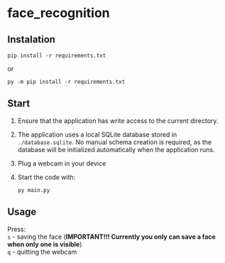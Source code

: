 # face_recognition

## Instalation
```
pip install -r requirements.txt
```
or
```
py -m pip install -r requirements.txt
```

## Start
1. Ensure that the application has write access to the current directory.
2. The application uses a local SQLite database stored in `./database.sqlite`. No manual schema creation is required, as the database will be initialized automatically when the application runs.
3. Plug a webcam in your device
4. Start the code with:

   ```
   py main.py
   ```

## Usage
Press: <br>
`s` - saving the face (**IMPORTANT!!! Currently you only can save a face when only one is visible**) <br>
`q` - quitting the webcam
